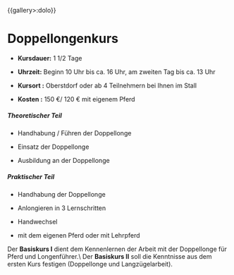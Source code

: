 {{gallery>:dolo}}
# Doppellongenkurs


*  **Kursdauer:**	1 1/2 Tage

*  **Uhrzeit:** Beginn 10 Uhr bis ca. 16 Uhr, am zweiten Tag bis ca. 13 Uhr

*  **Kursort	:** Oberstdorf oder ab 4 Teilnehmern bei Ihnen im Stall

*  **Kosten	:** 150 €/ 120 € mit eigenem Pferd

##### Theoretischer Teil

*  Handhabung / Führen der Doppellonge

*  Einsatz der Doppellonge

*  Ausbildung an der Doppellonge

##### Praktischer Teil

*  Handhabung der Doppellonge

*  Anlongieren in 3 Lernschritten

*  Handwechsel

*  mit dem eigenen Pferd oder mit Lehrpferd

Der **Basiskurs I** dient dem Kennenlernen der Arbeit mit der Doppellonge für Pferd und Longenführer.\\
Der **Basiskurs II** soll die Kenntnisse aus dem ersten Kurs festigen (Doppellonge und Langzügelarbeit).
